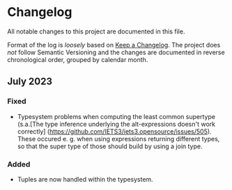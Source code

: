 # Changelog

All notable changes to this project are documented in this file.

Format of the log is _loosely_ based on [Keep a Changelog](https://keepachangelog.com/en/1.0.0/). 
The project does _not_ follow Semantic Versioning and the changes are documented in reverse chronological order, grouped by calendar month.



## July 2023

### Fixed

- Typesystem problems when computing the least common supertype (s.a.[The type inference underlying the alt-expressions doesn't work correctly] (https://github.com/IETS3/iets3.opensource/issues/505).
  These occured e. g. when using expressions returning different types, so that the super type of those should build by using a join type.

### Added

- Tuples are now handled within the typesystem.
	
